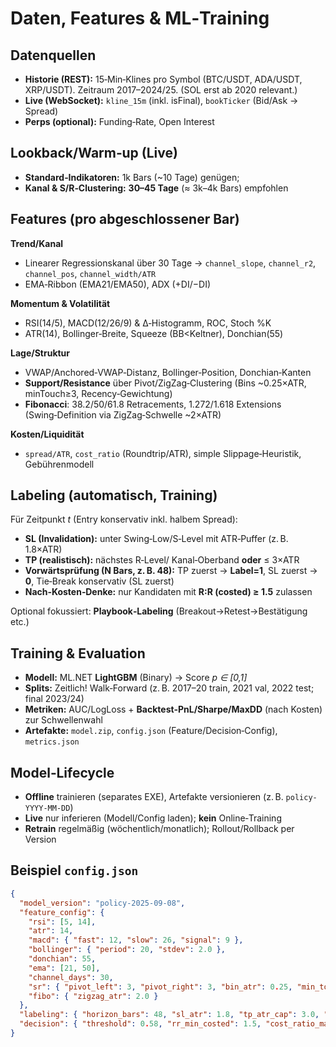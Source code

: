 # Daten, Features & ML‑Training

## Datenquellen
- **Historie (REST):** 15‑Min‑Klines pro Symbol (BTC/USDT, ADA/USDT, XRP/USDT). Zeitraum 2017–2024/25. (SOL erst ab 2020 relevant.)
- **Live (WebSocket):** `kline_15m` (inkl. isFinal), `bookTicker` (Bid/Ask → Spread)
- **Perps (optional):** Funding‑Rate, Open Interest

## Lookback/Warm‑up (Live)
- **Standard‑Indikatoren:** 1k Bars (~10 Tage) genügen;  
- **Kanal & S/R‑Clustering:** **30–45 Tage** (≈ 3k–4k Bars) empfohlen

## Features (pro abgeschlossener Bar)
**Trend/Kanal**
- Linearer Regressionskanal über 30 Tage → `channel_slope`, `channel_r2`, `channel_pos`, `channel_width/ATR`
- EMA‑Ribbon (EMA21/EMA50), ADX (+DI/−DI)

**Momentum & Volatilität**
- RSI(14/5), MACD(12/26/9) & Δ‑Histogramm, ROC, Stoch %K
- ATR(14), Bollinger‑Breite, Squeeze (BB<Keltner), Donchian(55)

**Lage/Struktur**
- VWAP/Anchored‑VWAP‑Distanz, Bollinger‑Position, Donchian‑Kanten
- **Support/Resistance** über Pivot/ZigZag‑Clustering (Bins ~0.25×ATR, minTouch≥3, Recency‑Gewichtung)
- **Fibonacci**: 38.2/50/61.8 Retracements, 1.272/1.618 Extensions (Swing‑Definition via ZigZag‑Schwelle ~2×ATR)

**Kosten/Liquidität**
- `spread/ATR`, `cost_ratio` (Roundtrip/ATR), simple Slippage‑Heuristik, Gebührenmodell

## Labeling (automatisch, Training)
Für Zeitpunkt *t* (Entry konservativ inkl. halbem Spread):
- **SL (Invalidation):** unter Swing‑Low/S‑Level mit ATR‑Puffer (z. B. 1.8×ATR)
- **TP (realistisch):** nächstes R‑Level/ Kanal‑Oberband **oder** ≤ 3×ATR
- **Vorwärtsprüfung (N Bars, z. B. 48):** TP zuerst → **Label=1**, SL zuerst → **0**, Tie‑Break konservativ (SL zuerst)
- **Nach‑Kosten‑Denke:** nur Kandidaten mit **R:R (costed) ≥ 1.5** zulassen

Optional fokussiert: **Playbook‑Labeling** (Breakout→Retest→Bestätigung etc.)

## Training & Evaluation
- **Modell:** ML.NET **LightGBM** (Binary) → Score *p ∈ [0,1]*
- **Splits:** Zeitlich! Walk‑Forward (z. B. 2017–20 train, 2021 val, 2022 test; final 2023/24)
- **Metriken:** AUC/LogLoss + **Backtest‑PnL/Sharpe/MaxDD** (nach Kosten) zur Schwellenwahl
- **Artefakte:** `model.zip`, `config.json` (Feature/Decision‑Config), `metrics.json`

## Model‑Lifecycle
- **Offline** trainieren (separates EXE), Artefakte versionieren (z. B. `policy-YYYY-MM-DD`)
- **Live** nur inferieren (Modell/Config laden); **kein** Online‑Training
- **Retrain** regelmäßig (wöchentlich/monatlich); Rollout/Rollback per Version

## Beispiel `config.json`
```json
{
  "model_version": "policy-2025-09-08",
  "feature_config": {
    "rsi": [5, 14],
    "atr": 14,
    "macd": { "fast": 12, "slow": 26, "signal": 9 },
    "bollinger": { "period": 20, "stdev": 2.0 },
    "donchian": 55,
    "ema": [21, 50],
    "channel_days": 30,
    "sr": { "pivot_left": 3, "pivot_right": 3, "bin_atr": 0.25, "min_touches": 3, "half_life_days": 10 },
    "fibo": { "zigzag_atr": 2.0 }
  },
  "labeling": { "horizon_bars": 48, "sl_atr": 1.8, "tp_atr_cap": 3.0, "tie_break": "SL_FIRST" },
  "decision": { "threshold": 0.58, "rr_min_costed": 1.5, "cost_ratio_max": 0.15, "risk_pct": 0.0075 }
}
```
